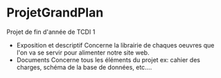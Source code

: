 ﻿# ProjetGrandPlan
Projet de fin d'année de TCDI 1

- Exposition et descriptif 
	Concerne la librairie de chaques oeuvres que l'on va se servir pour alimenter notre site web.
- Documents
	Concerne tous les éléments du projet 
			ex: cahier des charges, schéma de la base de données, etc....   